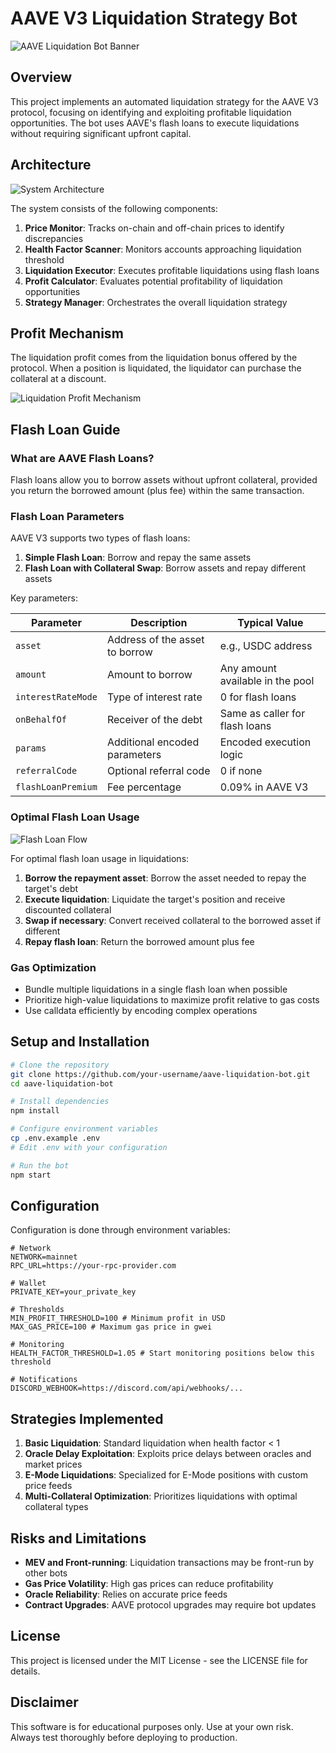 # AAVE V3 Liquidation Strategy Bot

![AAVE Liquidation Bot Banner](https://placehold.co/1200x400/0a0a3a/FFFFFF?text=AAVE+V3+Liquidation+Bot)

## Overview

This project implements an automated liquidation strategy for the AAVE V3 protocol, focusing on identifying and exploiting profitable liquidation opportunities. The bot uses AAVE's flash loans to execute liquidations without requiring significant upfront capital.

## Architecture

![System Architecture](https://placehold.co/1200x800/0a0a3a/FFFFFF?text=Liquidation+Bot+Architecture)

The system consists of the following components:

1. **Price Monitor**: Tracks on-chain and off-chain prices to identify discrepancies
2. **Health Factor Scanner**: Monitors accounts approaching liquidation threshold
3. **Liquidation Executor**: Executes profitable liquidations using flash loans
4. **Profit Calculator**: Evaluates potential profitability of liquidation opportunities
5. **Strategy Manager**: Orchestrates the overall liquidation strategy

## Profit Mechanism

The liquidation profit comes from the liquidation bonus offered by the protocol. When a position is liquidated, the liquidator can purchase the collateral at a discount.

![Liquidation Profit Mechanism](https://placehold.co/1200x600/0a0a3a/FFFFFF?text=Liquidation+Profit+Mechanism)

## Flash Loan Guide

### What are AAVE Flash Loans?

Flash loans allow you to borrow assets without upfront collateral, provided you return the borrowed amount (plus fee) within the same transaction.

### Flash Loan Parameters

AAVE V3 supports two types of flash loans:

1. **Simple Flash Loan**: Borrow and repay the same assets
2. **Flash Loan with Collateral Swap**: Borrow assets and repay different assets

Key parameters:

| Parameter | Description | Typical Value |
|-----------|-------------|---------------|
| `asset` | Address of the asset to borrow | e.g., USDC address |
| `amount` | Amount to borrow | Any amount available in the pool |
| `interestRateMode` | Type of interest rate | 0 for flash loans |
| `onBehalfOf` | Receiver of the debt | Same as caller for flash loans |
| `params` | Additional encoded parameters | Encoded execution logic |
| `referralCode` | Optional referral code | 0 if none |
| `flashLoanPremium` | Fee percentage | 0.09% in AAVE V3 |

### Optimal Flash Loan Usage

![Flash Loan Flow](https://placehold.co/1200x600/0a0a3a/FFFFFF?text=Flash+Loan+Liquidation+Flow)

For optimal flash loan usage in liquidations:

1. **Borrow the repayment asset**: Borrow the asset needed to repay the target's debt
2. **Execute liquidation**: Liquidate the target's position and receive discounted collateral
3. **Swap if necessary**: Convert received collateral to the borrowed asset if different
4. **Repay flash loan**: Return the borrowed amount plus fee

### Gas Optimization

- Bundle multiple liquidations in a single flash loan when possible
- Prioritize high-value liquidations to maximize profit relative to gas costs
- Use calldata efficiently by encoding complex operations

## Setup and Installation

```bash
# Clone the repository
git clone https://github.com/your-username/aave-liquidation-bot.git
cd aave-liquidation-bot

# Install dependencies
npm install

# Configure environment variables
cp .env.example .env
# Edit .env with your configuration

# Run the bot
npm start
```

## Configuration

Configuration is done through environment variables:

```
# Network
NETWORK=mainnet
RPC_URL=https://your-rpc-provider.com

# Wallet
PRIVATE_KEY=your_private_key

# Thresholds
MIN_PROFIT_THRESHOLD=100 # Minimum profit in USD
MAX_GAS_PRICE=100 # Maximum gas price in gwei

# Monitoring
HEALTH_FACTOR_THRESHOLD=1.05 # Start monitoring positions below this threshold

# Notifications
DISCORD_WEBHOOK=https://discord.com/api/webhooks/...
```

## Strategies Implemented

1. **Basic Liquidation**: Standard liquidation when health factor < 1
2. **Oracle Delay Exploitation**: Exploits price delays between oracles and market prices
3. **E-Mode Liquidations**: Specialized for E-Mode positions with custom price feeds
4. **Multi-Collateral Optimization**: Prioritizes liquidations with optimal collateral types

## Risks and Limitations

- **MEV and Front-running**: Liquidation transactions may be front-run by other bots
- **Gas Price Volatility**: High gas prices can reduce profitability
- **Oracle Reliability**: Relies on accurate price feeds
- **Contract Upgrades**: AAVE protocol upgrades may require bot updates

## License

This project is licensed under the MIT License - see the LICENSE file for details.

## Disclaimer

This software is for educational purposes only. Use at your own risk. Always test thoroughly before deploying to production. 
